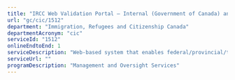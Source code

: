 ```yaml
---
title: "IRCC Web Validation Portal – Internal (Government of Canada) and External (Provinces/Territories)"
url: "gc/cic/1512"
department: "Immigration, Refugees and Citizenship Canada"
departmentAcronym: "cic"
serviceId: "1512"
onlineEndtoEnd: 1
serviceDescription: "Web-based system that enables federal/provincial/territorial partners to validate the status certain non-secure documents, IRCC-issued documents."
serviceUrl: ""
programDescription: "Management and Oversight Services"
---
```

